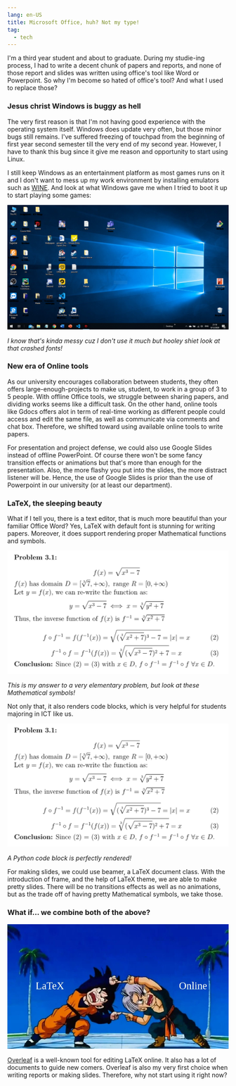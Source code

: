 ```yaml
---
lang: en-US
title: Microsoft Office, huh? Not my type!
tag:
  - tech
---
```


I'm a third year student and about to graduate. During my studie-ing process,
I had to write a decent chunk of papers and reports, and none of those report
and slides was written using office's tool like Word or Powerpoint. So why
I'm become so hated of office's tool? And what I used to replace those?

### Jesus christ Windows is buggy as hell

The very first reason is that I'm not having good experience with the
operating system itself. Windows does update very often, but those minor
bugs still remains. I've suffered freezing of touchpad from the beginning
of first year second semester till the very end of my second year. However,
I have to thank this bug since it give me reason and opportunity to start
using Linux.


I still keep Windows as an entertainment platform as most games runs on it
and I don't want to mess up my work environment by installing emulators
such as [WINE](https://www.winehq.org/). And look at what Windows gave me
when I tried to boot it up to start playing some games:

![Image](/assets/img/intro-latex/cursed.png)

*I know that's kinda messy cuz I don't use it much but hooley shiet
look at that crashed fonts!*

### New era of Online tools

As our university encourages collaboration between students, they often
offers large-enough-projects to make us, student, to work in a group of
3 to 5 people. With offline Office tools, we struggle between sharing
papers, and dividing works seems like a difficult task. On the other hand,
online tools like Gdocs offers alot in term of real-time working as different
people could access and edit the same file, as well as communicate via
comments and chat box. Therefore, we shifted toward using available online
tools to write papers.

For presentation and project defense, we could also use Google Slides
instead of offline PowerPoint. Of course there won't be some fancy
transition effects or animations but that's more than enough for the
presentation. Also, the more flashy you put into the slides, the more
distract listener will be. Hence, the use of Google Slides is prior
than the use of Powerpoint in our university (or at least our department).

### LaTeX, the sleeping beauty

What if I tell you, there is a text editor, that is much more beautiful
than your familiar Office Word? Yes, LaTeX with default font is stunning
for writing papers. Moreover, it does support rendering proper Mathematical
functions and symbols.

![Image](/assets/img/intro-latex/math-func.png)

*This is my answer to a very elementary problem, but look at these
Mathematical symbols!*

Not only that, it also renders code blocks, which is very helpful for students
majoring in ICT like us.

![Image](/assets/img/intro-latex/math-func.png)

*A Python code block is perfectly rendered!*

For making slides, we could use beamer, a LaTeX document class. With the
introduction of frame, and the help of LaTeX theme, we are able to make
pretty slides. There will be no transitions effects as well as no animations,
but as the trade off of having pretty Mathematical symbols, we take those.

### What if... we combine both of the above?

![Image](/assets/img/intro-latex/meme.jpg)

[Overleaf](https://www.overleaf.com/) is a well-known tool for editing LaTeX
online. It also has a lot of documents to guide new comers. Overleaf is also
my very first choice when writing reports or making slides. Therefore, why
not start using it right now?